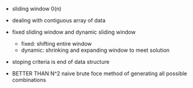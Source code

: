 - sliding window 0(n)

- dealing with contiguous array of data
- fixed sliding window and dynamic sliding window
  - fixed: shifting entire window
  - dynamic: shrinking and expanding window to meet solution

- stoping criteria is end of data structure
- BETTER THAN N^2 naive brute foce method of generating all possible combinations
